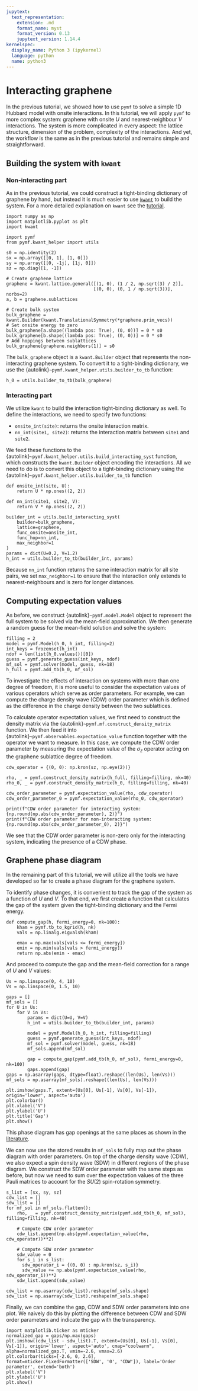 ```yaml
---
jupytext:
  text_representation:
    extension: .md
    format_name: myst
    format_version: 0.13
    jupytext_version: 1.14.4
kernelspec:
  display_name: Python 3 (ipykernel)
  language: python
  name: python3
---
```


# Interacting graphene

In the previous tutorial, we showed how to use `pymf` to solve a simple 1D Hubbard model with onsite interactions.
In this tutorial, we will apply `pymf` to more complex system: graphene with onsite $U$ and nearest-neighbour $V$ interactions.
The system is more complicated in every aspect: the lattice structure, dimension of the problem, complexity of the interactions.
And yet, the workflow is the same as in the previous tutorial and remains simple and straightforward.

## Building the system with `kwant`

### Non-interacting part

As in the previous tutorial, we could construct a tight-binding dictionary of graphene by hand, but instead it is much easier to use [`kwant`](https://kwant-project.org/) to build the system.
For a more detailed explanation on `kwant` see the [tutorial](https://kwant-project.org/doc/1/tutorial/graphene).


```{code-cell} ipython3
import numpy as np
import matplotlib.pyplot as plt
import kwant

import pymf
from pymf.kwant_helper import utils

s0 = np.identity(2)
sx = np.array([[0, 1], [1, 0]])
sy = np.array([[0, -1j], [1j, 0]])
sz = np.diag([1, -1])

# Create graphene lattice
graphene = kwant.lattice.general([(1, 0), (1 / 2, np.sqrt(3) / 2)],
                                 [(0, 0), (0, 1 / np.sqrt(3))], norbs=2)
a, b = graphene.sublattices

# Create bulk system
bulk_graphene = kwant.Builder(kwant.TranslationalSymmetry(*graphene.prim_vecs))
# Set onsite energy to zero
bulk_graphene[a.shape((lambda pos: True), (0, 0))] = 0 * s0
bulk_graphene[b.shape((lambda pos: True), (0, 0))] = 0 * s0
# Add hoppings between sublattices
bulk_graphene[graphene.neighbors(1)] = s0
```

The `bulk_graphene` object is a `kwant.Builder` object that represents the non-interacting graphene system.
To convert it to a tight-binding dictionary, we use the {autolink}`~pymf.kwant_helper.utils.builder_to_tb` function:

```{code-cell} ipython3
h_0 = utils.builder_to_tb(bulk_graphene)
```

### Interacting part

We utilize `kwant` to build the interaction tight-binding dictionary as well.
To define the interactions, we need to specify two functions:
* `onsite_int(site)`: returns the onsite interaction matrix.
* `nn_int(site1, site2)`: returns the interaction matrix between `site1` and `site2`.

We feed these functions to the {autolink}`~pymf.kwant_helper.utils.build_interacting_syst` function, which constructs the `kwant.Builder` object encoding the interactions.
All we need to do is to convert this object to a tight-binding dictionary using the {autolink}`~pymf.kwant_helper.utils.builder_to_tb` function

```{code-cell} ipython3
def onsite_int(site, U):
    return U * np.ones((2, 2))

def nn_int(site1, site2, V):
    return V * np.ones((2, 2))

builder_int = utils.build_interacting_syst(
    builder=bulk_graphene,
    lattice=graphene,
    func_onsite=onsite_int,
    func_hop=nn_int,
    max_neighbor=1
)
params = dict(U=0.2, V=1.2)
h_int = utils.builder_to_tb(builder_int, params)
```

Because `nn_int` function returns the same interaction matrix for all site pairs, we set `max_neighbor=1` to ensure that the interaction only extends to nearest-neighbours and is zero for longer distances.

## Computing expectation values

As before, we construct {autolink}`~pymf.model.Model` object to represent the full system to be solved via the mean-field approximation.
We then generate a random guess for the mean-field solution and solve the system:

```{code-cell} ipython3
filling = 2
model = pymf.Model(h_0, h_int, filling=2)
int_keys = frozenset(h_int)
ndof = len(list(h_0.values())[0])
guess = pymf.generate_guess(int_keys, ndof)
mf_sol = pymf.solver(model, guess, nk=18)
h_full = pymf.add_tb(h_0, mf_sol)
```

To investigate the effects of interaction on systems with more than one degree of freedom, it is more useful to consider the expectation values of various operators which serve as order parameters.
For example, we can compute the charge density wave (CDW) order parameter which is defined as the difference in the charge density between the two sublattices.

To calculate operator expectation values, we first need to construct the density matrix via the {autolink}`~pymf.mf.construct_density_matrix` function.
We then feed it into {autolink}`~pymf.observables.expectation_value` function together with the operator we want to measure.
In this case, we compute the CDW order parameter by measuring the expectation value of the $\sigma_z$ operator acting on the graphene sublattice degree of freedom.
```{code-cell} ipython3
cdw_operator = {(0, 0): np.kron(sz, np.eye(2))}

rho, _ = pymf.construct_density_matrix(h_full, filling=filling, nk=40)
rho_0, _ = pymf.construct_density_matrix(h_0, filling=filling, nk=40)

cdw_order_parameter = pymf.expectation_value(rho, cdw_operator)
cdw_order_parameter_0 = pymf.expectation_value(rho_0, cdw_operator)

print(f"CDW order parameter for interacting system: {np.round(np.abs(cdw_order_parameter), 2)}")
print(f"CDW order parameter for non-interacting system: {np.round(np.abs(cdw_order_parameter_0), 2)}")
```

We see that the CDW order parameter is non-zero only for the interacting system, indicating the presence of a CDW phase.

## Graphene phase diagram

In the remaining part of this tutorial, we will utilize all the tools we have developed so far to create a phase diagram for the graphene system.

To identify phase changes, it is convenient to track the gap of the system as a function of $U$ and $V$.
To that end, we first create a function that calculates the gap of the system given the tight-binding dictionary and the Fermi energy.

```{code-cell} ipython3
def compute_gap(h, fermi_energy=0, nk=100):
    kham = pymf.tb_to_kgrid(h, nk)
    vals = np.linalg.eigvalsh(kham)

    emax = np.max(vals[vals <= fermi_energy])
    emin = np.min(vals[vals > fermi_energy])
    return np.abs(emin - emax)
```

And proceed to compute the gap and the mean-field correction for a range of $U$ and $V$ values:

```{code-cell} ipython3
Us = np.linspace(0, 4, 10)
Vs = np.linspace(0, 1.5, 10)

gaps = []
mf_sols = []
for U in Us:
    for V in Vs:
        params = dict(U=U, V=V)
        h_int = utils.builder_to_tb(builder_int, params)

        model = pymf.Model(h_0, h_int, filling=filling)
        guess = pymf.generate_guess(int_keys, ndof)
        mf_sol = pymf.solver(model, guess, nk=18)
        mf_sols.append(mf_sol)

        gap = compute_gap(pymf.add_tb(h_0, mf_sol), fermi_energy=0, nk=100)
        gaps.append(gap)
gaps = np.asarray(gaps, dtype=float).reshape((len(Us), len(Vs)))
mf_sols = np.asarray(mf_sols).reshape((len(Us), len(Vs)))

plt.imshow(gaps.T, extent=(Us[0], Us[-1], Vs[0], Vs[-1]), origin='lower', aspect='auto')
plt.colorbar()
plt.xlabel('V')
plt.ylabel('U')
plt.title('Gap')
plt.show()
```

This phase diagram has gap openings at the same places as shown in the [literature](https://arxiv.org/abs/1204.4531).

We can now use the stored results in `mf_sols` to fully map out the phase diagram with order parameters.
On top of the charge density wave (CDW), we also expect a spin density wave (SDW) in different regions of the phase diagram.
We construct the SDW order parameter with the same steps as before, but now we need to sum over the expectation values of the three Pauli matrices to account for the $SU(2)$ spin-rotation symmetry.

```{code-cell} ipython3
s_list = [sx, sy, sz]
cdw_list = []
sdw_list = []
for mf_sol in mf_sols.flatten():
    rho, _ = pymf.construct_density_matrix(pymf.add_tb(h_0, mf_sol), filling=filling, nk=40)

    # Compute CDW order parameter
    cdw_list.append(np.abs(pymf.expectation_value(rho, cdw_operator))**2)

    # Compute SDW order parameter
    sdw_value = 0
    for s_i in s_list:
      sdw_operator_i = {(0, 0) : np.kron(sz, s_i)}
      sdw_value += np.abs(pymf.expectation_value(rho, sdw_operator_i))**2
    sdw_list.append(sdw_value)

cdw_list = np.asarray(cdw_list).reshape(mf_sols.shape)
sdw_list = np.asarray(sdw_list).reshape(mf_sols.shape)
```

Finally, we can combine the gap, CDW and SDW order parameters into one plot.
We naively do this by plotting the difference between CDW and SDW order parameters and indicate the gap with the transparency.

```{code-cell} ipython3
import matplotlib.ticker as mticker
normalized_gap = gaps/np.max(gaps)
plt.imshow((cdw_list - sdw_list).T, extent=(Us[0], Us[-1], Vs[0], Vs[-1]), origin='lower', aspect='auto', cmap="coolwarm", alpha=normalized_gap.T, vmin=-2.6, vmax=2.6)
plt.colorbar(ticks=[-2.6, 0, 2.6], format=mticker.FixedFormatter(['SDW', '0', 'CDW']), label='Order parameter', extend='both')
plt.xlabel('V')
plt.ylabel('U')
plt.show()
```
